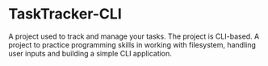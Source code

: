 # TaskTracker-CLI
A project used to track and manage your tasks. The project is CLI-based. 
A project to practice programming skills in working with filesystem,
handling user inputs and building a simple CLI application.
